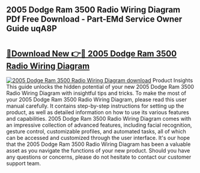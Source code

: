 ## 2005 Dodge Ram 3500 Radio Wiring Diagram PDf Free Download - Part-EMd Service Owner Guide uqA8P

# <h2><a href="http://dfl9ix.blite.top/?on=2005+Dodge+Ram+3500+Radio+Wiring+Diagram">🔗Download New 👉🔴 2005 Dodge Ram 3500 Radio Wiring Diagram</a></h2>

[![2005 Dodge Ram 3500 Radio Wiring Diagram download](https://i.imgur.com/lujVjoI.png)](http://dfl9ix.blite.top/?on=2005+Dodge+Ram+3500+Radio+Wiring+Diagram)
Product Insights This guide unlocks the hidden potential of your new 2005 Dodge Ram 3500 Radio Wiring Diagram with insightful tips and tricks. To make the most of your 2005 Dodge Ram 3500 Radio Wiring Diagram, please read this user manual carefully. It contains step-by-step instructions for setting up the product, as well as detailed information on how to use its various features and capabilities. 2005 Dodge Ram 3500 Radio Wiring Diagram comes with an impressive collection of advanced features, including facial recognition, gesture control, customizable profiles, and automated tasks, all of which can be accessed and customized through the user interface. It's our hope that the 2005 Dodge Ram 3500 Radio Wiring Diagram has been a valuable asset as you navigate the functions of your new product. Should you have any questions or concerns, please do not hesitate to contact our customer support team.
